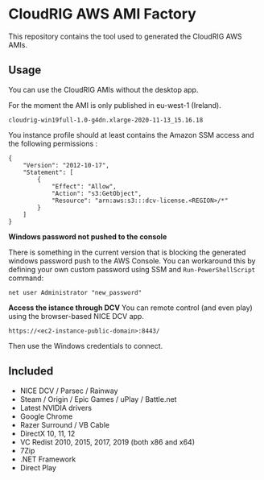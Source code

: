 # CloudRIG AWS AMI Factory

This repository contains the tool used to generated the CloudRIG AWS AMIs. 

## Usage

You can use the CloudRIG AMIs without the desktop app. 

For the moment the AMI is only published in eu-west-1 (Ireland). 

```
cloudrig-win19full-1.0-g4dn.xlarge-2020-11-13_15.16.18
```

You instance profile should at least contains the Amazon SSM access and the following permissions : 
```
{
    "Version": "2012-10-17",
    "Statement": [
        {
            "Effect": "Allow",
            "Action": "s3:GetObject",
            "Resource": "arn:aws:s3:::dcv-license.<REGION>/*"
        }
    ]
}
```

**Windows password not pushed to the console**

There is something in the current version that is blocking the generated windows password push to the AWS Console. 
You can workaround this by defining your own custom password using SSM and `Run-PowerShellScript` command: 

```
net user Administrator "new_password"
``` 

**Access the istance through DCV**
You can remote control (and even play) using the browser-based NICE DCV app. 
```
https://<ec2-instance-public-domain>:8443/
```
Then use the Windows credentials to connect. 


## Included
  * NICE DCV / Parsec / Rainway
  * Steam / Origin / Epic Games / uPlay / Battle.net
  * Latest NVIDIA drivers
  * Google Chrome
  * Razer Surround / VB Cable
  * DirectX 10, 11, 12
  * VC Redist 2010, 2015, 2017, 2019 (both x86 and x64)
  * 7Zip
  * .NET Framework
  * Direct Play
  
